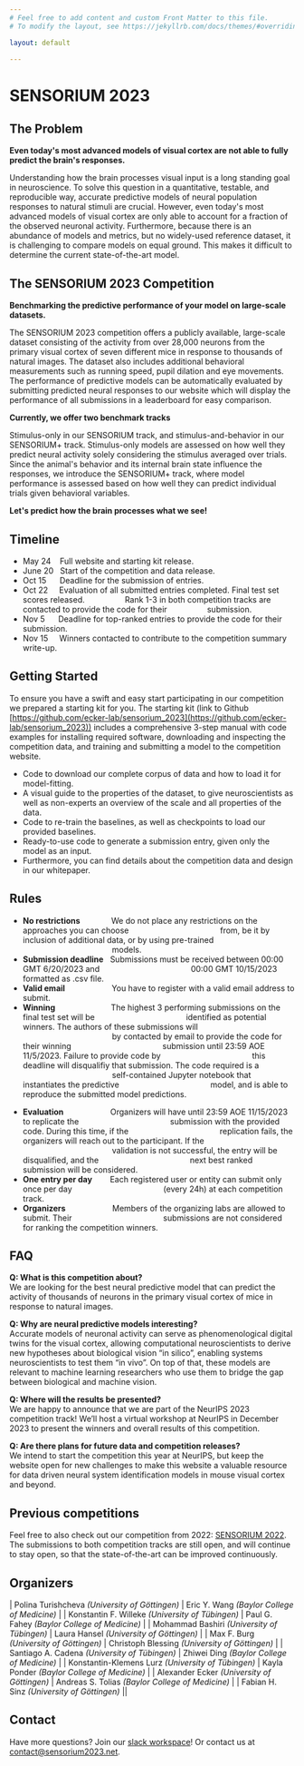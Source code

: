 ```yaml
---
# Feel free to add content and custom Front Matter to this file.
# To modify the layout, see https://jekyllrb.com/docs/themes/#overriding-theme-defaults

layout: default

---
```


# SENSORIUM 2023

## The Problem

**Even today's most advanced models of visual cortex are not able to fully predict the brain's responses.**

Understanding how the brain processes visual input is a long standing goal in neuroscience. To solve this question in a quantitative, testable, and reproducible way, accurate predictive models of neural population responses to natural stimuli are crucial. However, even today's most advanced models of visual cortex are only able to account for a fraction of the observed neuronal activity. Furthermore, because there is an abundance of models and metrics, but no widely-used reference dataset, it is challenging to compare models on equal ground. This makes it difficult to determine the current state-of-the-art model.

## The SENSORIUM 2023 Competition

**Benchmarking the predictive performance of your model on large-scale datasets.**

The SENSORIUM 2023 competition offers a publicly available, large-scale dataset consisting of the activity from over 28,000 neurons from the primary visual cortex of seven different mice in response to thousands of natural images. The dataset also includes additional behavioral measurements such as running speed, pupil dilation and eye movements. The performance of predictive models can be automatically evaluated by submitting predicted neural responses to our website which will display the performance of all submissions in a leaderboard for easy comparison.

**Currently, we offer two benchmark tracks**

Stimulus-only in our SENSORIUM track, and stimulus-and-behavior in our SENSORIUM+ track. Stimulus-only models are assessed on how well they predict neural activity solely considering the stimulus averaged over trials. Since the animal's behavior and its internal brain state influence the responses, we introduce the SENSORIUM+ track, where model performance is assessed based on how well they can predict individual trials given behavioral variables.

**Let's predict how the brain processes what we see!**

## Timeline
* May 24    Full website and starting kit release.
* June 20   Start of the competition and data release.
* Oct 15      Deadline for the submission of entries.
* Oct 22     Evaluation of all submitted entries completed. Final test set scores released. 
                 Rank 1-3 in both competition tracks are contacted to provide the code for their 
                 submission.
* Nov 5      Deadline for top-ranked entries to provide the code for their submission.
* Nov 15     Winners contacted to contribute to the competition summary write-up.

## Getting Started

To ensure you have a swift and easy start participating in our competition we prepared a starting kit for you. The starting kit (link to Github [https://github.com/ecker-lab/sensorium_2023](https://github.com/ecker-lab/sensorium_2023)) includes a comprehensive 3-step manual with code examples for installing required software, downloading and inspecting the competition data, and training and submitting a model to the competition website.

* Code to download our complete corpus of data and how to load it for model-fitting.
* A visual guide to the properties of the dataset, to give neuroscientists as well as non-experts an overview of the scale and all properties of the data.
* Code to re-train the baselines, as well as checkpoints to load our provided baselines.
* Ready-to-use code to generate a submission entry, given only the model as an input.
* Furthermore, you can find details about the competition data and design in our whitepaper.

<!-- Our full dataset can be downloaded here: Download DataAvailable Now! -->

## Rules

* **No restrictions**              We do not place any restrictions on the approaches you can choose
                                        from, be it by inclusion of additional data, or by using pre-trained
                                        models.
* **Submission deadline**   Submissions must be received between 00:00 GMT 6/20/2023 and
                                        00:00 GMT 10/15/2023 formatted as .csv file.
* **Valid email**                     You have to register with a valid email address to submit.
* **Winning**                         The highest 3 performing submissions on the final test set will be 
                                        identified as potential winners. The authors of these submissions will
                                        by contacted by email to provide the code for their winning 
                                        submission until 23:59 AOE 11/5/2023. Failure to provide code by 
                                        this deadline will disqualifiy that submission. The code required is a 
                                        self-contained Jupyter notebook that instantiates the predictive 
                                        model, and is able to reproduce the submitted model predictions. 
<!--                                         Winners will be awarded with price 
                                        money: 🥇$750, 🥈$500 and 🥉$250 for 1st, 2nd and 3rd place respectively in 
                                        both of our competition tracks SENSORIUM and SENSORIUM+. -->
* **Evaluation**                     Organizers will have until 23:59 AOE 11/15/2023 to replicate the 
                                        submission with the provided code. During this time, if the 
                                        replication fails, the organizers will reach out to the participant. If the 
                                        validation is not successful, the entry will be disqualified, and the 
                                        next best ranked submission will be considered.
* **One entry per day**        Each registered user or entity can submit only once per day 
                                        (every 24h) at each competition track.
* **Organizers**                     Members of the organizing labs are allowed to submit. Their 
                                        submissions are not considered for ranking the competition winners.

## FAQ

**Q: What is this competition about?**  
We are looking for the best neural predictive model that can predict the activity of thousands of neurons in the primary visual cortex of mice in response to natural images.

**Q: Why are neural predictive models interesting?**  
Accurate models of neuronal activity can serve as phenomenological digital twins for the visual cortex, allowing computational neuroscientists to derive new hypotheses about biological vision “in silico”, enabling systems neuroscientists to test them “in vivo”. On top of that, these models are relevant to machine learning researchers who use them to bridge the gap between biological and machine vision.

**Q: Where will the results be presented?**  
We are happy to announce that we are part of the NeurIPS 2023 competition track! We’ll host a virtual workshop at NeurIPS in December 2023 to present the winners and overall results of this competition.

**Q: Are there plans for future data and competition releases?**  
We intend to start the competition this year at NeurIPS, but keep the website open for new challenges to make this website a valuable resource for data driven neural system identification models in mouse visual cortex and beyond.

## Previous competitions

Feel free to also check out our competition from 2022: [SENSORIUM 2022](https://sensorium2022.net/home). The submissions to both competition tracks are still open, and will continue to stay open, so that the state-of-the-art can be improved continuously.

## Organizers

| Polina Turishcheva *(University of Göttingen)* | Eric Y. Wang *(Baylor College of Medicine)* |
| Konstantin F. Willeke *(University of Tübingen)* | Paul G. Fahey *(Baylor College of Medicine)* |
| Mohammad Bashiri *(University of Tübingen)* | Laura Hansel *(University of Göttingen)* |
| Max F. Burg *(University of Göttingen)* | Christoph Blessing *(University of Göttingen)* |
| Santiago A. Cadena *(University of Tübingen)* | Zhiwei Ding *(Baylor College of Medicine)* |
| Konstantin-Klemens Lurz *(University of Tübingen)* | Kayla Ponder *(Baylor College of Medicine)* |
| Alexander Ecker *(University of Göttingen)* | Andreas S. Tolias *(Baylor College of Medicine)* |
| Fabian H. Sinz *(University of Göttingen)* ||

## Contact

Have more questions? Join our [slack workspace](https://join.slack.com/t/sensorium-competition/shared_invite/zt-1bep6o4np-tiO93ekNDdo63UZcRFaCrw)! Or contact us at [contact@sensorium2023.net](mailto:contact@sensorium2023.net).